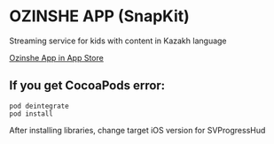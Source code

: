 # OZINSHE APP (SnapKit)

Streaming service for kids with content in Kazakh language

[Ozinshe App in App Store](https://apps.apple.com/us/app/ozinshe/id1630335072)

## If you get CocoaPods error:
```
pod deintegrate
pod install
```
After installing libraries, change target iOS version for SVProgressHud
